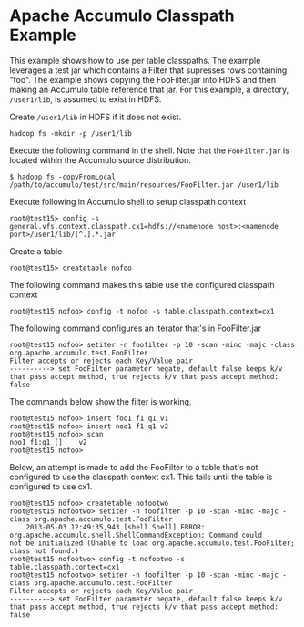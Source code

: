 <!--
Licensed to the Apache Software Foundation (ASF) under one or more
contributor license agreements.  See the NOTICE file distributed with
this work for additional information regarding copyright ownership.
The ASF licenses this file to You under the Apache License, Version 2.0
(the "License"); you may not use this file except in compliance with
the License.  You may obtain a copy of the License at

    http://www.apache.org/licenses/LICENSE-2.0

Unless required by applicable law or agreed to in writing, software
distributed under the License is distributed on an "AS IS" BASIS,
WITHOUT WARRANTIES OR CONDITIONS OF ANY KIND, either express or implied.
See the License for the specific language governing permissions and
limitations under the License.
-->
# Apache Accumulo Classpath Example

This example shows how to use per table classpaths. The example leverages a
test jar which contains a Filter that supresses rows containing "foo". The
example shows copying the FooFilter.jar into HDFS and then making an Accumulo
table reference that jar. For this example, a directory, `/user1/lib`, is
assumed to exist in HDFS.

Create `/user1/lib` in HDFS if it does not exist.

    hadoop fs -mkdir -p /user1/lib

Execute the following command in the shell. Note that the `FooFilter.jar`
is located within the Accumulo source distribution. 

    $ hadoop fs -copyFromLocal /path/to/accumulo/test/src/main/resources/FooFilter.jar /user1/lib

Execute following in Accumulo shell to setup classpath context

    root@test15> config -s general.vfs.context.classpath.cx1=hdfs://<namenode host>:<namenode port>/user1/lib/[^.].*.jar

Create a table

    root@test15> createtable nofoo

The following command makes this table use the configured classpath context

    root@test15 nofoo> config -t nofoo -s table.classpath.context=cx1

The following command configures an iterator that's in FooFilter.jar

    root@test15 nofoo> setiter -n foofilter -p 10 -scan -minc -majc -class org.apache.accumulo.test.FooFilter
    Filter accepts or rejects each Key/Value pair
    ----------> set FooFilter parameter negate, default false keeps k/v that pass accept method, true rejects k/v that pass accept method: false

The commands below show the filter is working.

    root@test15 nofoo> insert foo1 f1 q1 v1
    root@test15 nofoo> insert noo1 f1 q1 v2
    root@test15 nofoo> scan
    noo1 f1:q1 []    v2
    root@test15 nofoo>

Below, an attempt is made to add the FooFilter to a table that's not configured
to use the classpath context cx1. This fails until the table is configured to
use cx1.

    root@test15 nofoo> createtable nofootwo
    root@test15 nofootwo> setiter -n foofilter -p 10 -scan -minc -majc -class org.apache.accumulo.test.FooFilter
        2013-05-03 12:49:35,943 [shell.Shell] ERROR: org.apache.accumulo.shell.ShellCommandException: Command could 
    not be initialized (Unable to load org.apache.accumulo.test.FooFilter; class not found.)
    root@test15 nofootwo> config -t nofootwo -s table.classpath.context=cx1
    root@test15 nofootwo> setiter -n foofilter -p 10 -scan -minc -majc -class org.apache.accumulo.test.FooFilter
    Filter accepts or rejects each Key/Value pair
    ----------> set FooFilter parameter negate, default false keeps k/v that pass accept method, true rejects k/v that pass accept method: false



